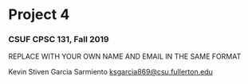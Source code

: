 # Project 4
### CSUF CPSC 131, Fall 2019

REPLACE WITH YOUR OWN NAME AND EMAIL IN THE SAME FORMAT

Kevin Stiven Garcia Sarmiento ksgarcia869@csu.fullerton.edu
